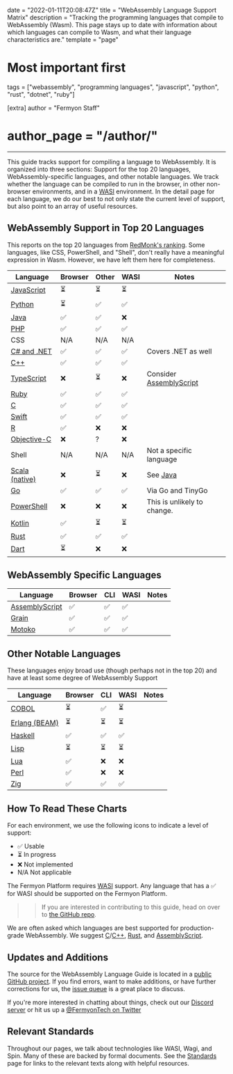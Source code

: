 date = "2022-01-11T20:08:47Z"
title = "WebAssembly Language Support Matrix"
description = "Tracking the programming languages that compile to WebAssembly (Wasm). This page stays up to date with information about which languages can compile to Wasm, and what their language characteristics are."
template = "page"

# Most important first
tags = ["webassembly", "programming languages", "javascript", "python", "rust", "dotnet", "ruby"]

[extra]
author = "Fermyon Staff"
# author_page = "/author/"
---

This guide tracks support for compiling a language to WebAssembly. It is organized into three sections: Support for the top 20 languages, WebAssembly-specific languages, and other notable languages. We track whether the language can be compiled to run in the browser, in other non-browser environments, and in a [WASI](https://wasi.dev) environment. In the detail page for each language, we do our best to not only state the current level of support, but also point to an array of useful resources.

## WebAssembly Support in Top 20 Languages

This reports on the top 20 languages from [RedMonk's ranking](https://redmonk.com/sogrady/2022/03/28/language-rankings-1-22/).
Some languages, like CSS, PowerShell, and "Shell", don't really have a meaningful expression in Wasm. However, we have left them here for completeness.

| Language                  | Browser | Other | WASI | Notes |
| ------------------------- | ------- | --- | ---- | ----- |
| [JavaScript][JavaScript]  | ⏳  | ⏳ | ⏳ | |
| [Python][Python]          | ⏳ | ✅  | ✅  |  |
| [Java][Java]              |  ✅  | ✅  | ❌ ||
| [PHP][PHP]                | ✅ | ✅ | ✅ ||
| CSS                       | N/A | N/A | N/A |  |
| [C# and .NET][CSHARP]     | ✅ | ✅ | ✅ | Covers .NET as well |
| [C++][CPLUSPLUS]          | ✅  | ✅ | ✅ | |
| [TypeScript][TypeScript]  |  ❌  | ⏳ | ❌ | Consider [AssemblyScript](/wasm-languages/assemblyscript)|
| [Ruby][Ruby]              | ✅ | ✅ | ✅ |  |
| [C][C]                    | ✅  | ✅ | ✅ | |
| [Swift][Swift]            | ✅  | ✅ | ✅ | |
| [R][R]                    | ✅  | ❌ | ❌ | |
| [Objective-C][ObjectiveC] | ❌  | ? | ❌ | |
| Shell                     | N/A | N/A | N/A | Not a specific language |
| [Scala (native)][Scala]   | ❌  | ⏳ | ❌ | See [Java](/wasm-languages/java) |
| [Go][Go]                  | ✅  | ✅ | ✅ | Via Go and TinyGo|
| [PowerShell][PowerShell]  | ❌  | ❌ | ❌ | This is unlikely to change. |
| [Kotlin][Kotlin]          | ✅ | ⏳ | ⏳ |  |
| [Rust][Rust]              | ✅  | ✅ | ✅ | |
| [Dart][Dart]              | ⏳ | ❌ | ❌ ||

## WebAssembly Specific Languages

| Language                  | Browser | CLI | WASI | Notes |
| ------------------------- | ------- | --- | ---- | ----- |
| [AssemblyScript][AssemblyScript] | ✅  | ✅ | ✅ | |
| [Grain][Grain]                   | ✅  | ✅ | ✅ | |
| [Motoko][Motoko]                 | ✅  | ✅ | ✅ | |

## Other Notable Languages

These languages enjoy broad use (though perhaps not in the top 20) and have at least some degree of WebAssembly Support

| Language                  | Browser | CLI | WASI | Notes |
| ------------------------- | ------- | --- | ---- | ----- |
| [COBOL][Cobol]            |⏳ | ✅ | ⏳ |  |
| [Erlang (BEAM)][Erlang]   | ⏳ | ⏳ | ⏳ |  |
| [Haskell][Haskell]        | ✅  | ✅ | ✅ | |
| [Lisp][Lisp]              | ⏳ | ⏳ | ⏳ |  |
| [Lua][Lua]                | ✅ | ❌ | ❌ |  |
| [Perl][Perl]              | ✅ | ❌ | ❌ |  |
| [Zig][Zig]                | ✅  | ✅ | ✅ | |

## How To Read These Charts

For each environment, we use the following icons to indicate a level of support:

- ✅  Usable
- ⏳ In progress
- ❌ Not implemented
- N/A Not applicable

The Fermyon Platform requires [WASI](https://wasi.dev) support. Any language that has a ✅ for WASI should be supported on the Fermyon Platform.

>> If you are interested in contributing to this guide, head on over to [the GitHub repo](https://github.com/fermyon/wasm-languages).

We are often asked which languages are best supported for production-grade WebAssembly. We suggest [C][C]/[C++][CPLUSPLUS], [Rust][Rust], and [AssemblyScript][AssemblyScript].

## Updates and Additions

The source for the WebAssembly Language Guide is located in a [public GitHub project](https://github.com/fermyon/wasm-languages). If you find errors, want to make additions, or have further corrections for us, the [issue queue](https://github.com/fermyon/wasm-languages/issues) is a great place to discuss.

If you're more interested in chatting about things, check out our [Discord server](https://discord.gg/AAFNfS7NGf) or hit us up a [@FermyonTech on Twitter](https://twitter.com/fermyontech)

## Relevant Standards

Throughout our pages, we talk about technologies like WASI, Wagi, and Spin. Many of these are backed by formal documents. See the [Standards] page for links to the relevant texts along with helpful resources.

[JavaScript]: /wasm-languages/javascript
[Python]: /wasm-languages/python
[Java]: /wasm-languages/java
[PHP]: /wasm-languages/php
[CPLUSPLUS]: /wasm-languages/cpp
[CSHARP]: /wasm-languages/c-sharp
[TypeScript]: /wasm-languages/typescript
[Ruby]: /wasm-languages/ruby
[C]: /wasm-languages/c-lang
[Swift]: /wasm-languages/swift
[R]: /wasm-languages/r-lang
[ObjectiveC]: /wasm-languages/objective-c
[Scala]: /wasm-languages/scala
[Go]: /wasm-languages/go-lang
[PowerShell]: /wasm-languages/powershell
[Kotlin]: /wasm-languages/kotlin
[Rust]: /wasm-languages/rust
[Dart]: /wasm-languages/dart

[AssemblyScript]: /wasm-languages/assemblyscript
[Grain]: /wasm-languages/grain
[Motoko]: /wasm-languages/motoko

[Cobol]: /wasm-languages/cobol
[Erlang]: /wasm-languages/erlang-beam
[Haskell]: /wasm-languages/haskell
[Lisp]: /wasm-languages/lisp
[Lua]: /wasm-languages/lua
[perl]: /wasm-languages/perl
[Zig]: /wasm-languages/zig

[Standards]: /wasm-languages/standards
